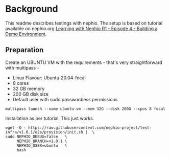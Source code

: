 # Background

This readme describes testings with nephio. The setup is based on tutorial available on nephio.org [Learning with Nephio R1 - Episode 4 - Building a Demo Environment](https://wiki.nephio.org/display/HOME/Learning+with+Nephio+R1+-+Episode+4+-+Building+a+Demo+Environment).

## Preparation

Create an UBUNTU VM with the requirements - that's very straightforward with multipass -
-    Linux Flavour: Ubuntu-20.04-focal
-    8 cores
-    32 GB memory
-    200 GB disk size
-    Default user with sudo passwordless permissions

```
multipass launch --name ubuntu-vm --mem 32G --disk 200G --cpus 8 focal
```
Installation as per tutorial. This just works.
```
wget -O - https://raw.githubusercontent.com/nephio-project/test-infra/v1.0.1/e2e/provision/init.sh |  \
sudo NEPHIO_DEBUG=false   \
     NEPHIO_BRANCH=v1.0.1 \
     NEPHIO_USER=ubuntu   \
     bash
```
## 


 

